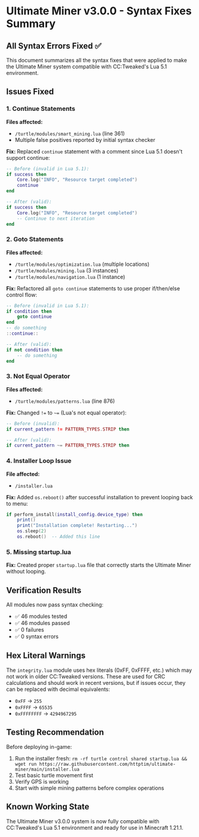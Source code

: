# Ultimate Miner v3.0.0 - Syntax Fixes Summary

## All Syntax Errors Fixed ✅

This document summarizes all the syntax fixes that were applied to make the Ultimate Miner system compatible with CC:Tweaked's Lua 5.1 environment.

## Issues Fixed

### 1. Continue Statements
**Files affected:**
- `/turtle/modules/smart_mining.lua` (line 361)
- Multiple false positives reported by initial syntax checker

**Fix:** Replaced `continue` statement with a comment since Lua 5.1 doesn't support continue:
```lua
-- Before (invalid in Lua 5.1):
if success then
    Core.log("INFO", "Resource target completed")
    continue
end

-- After (valid):
if success then
    Core.log("INFO", "Resource target completed")
    -- Continue to next iteration
end
```

### 2. Goto Statements
**Files affected:**
- `/turtle/modules/optimization.lua` (multiple locations)
- `/turtle/modules/mining.lua` (3 instances)
- `/turtle/modules/navigation.lua` (1 instance)

**Fix:** Refactored all `goto continue` statements to use proper if/then/else control flow:
```lua
-- Before (invalid in Lua 5.1):
if condition then
    goto continue
end
-- do something
::continue::

-- After (valid):
if not condition then
    -- do something
end
```

### 3. Not Equal Operator
**Files affected:**
- `/turtle/modules/patterns.lua` (line 876)

**Fix:** Changed `!=` to `~=` (Lua's not equal operator):
```lua
-- Before (invalid):
if current_pattern != PATTERN_TYPES.STRIP then

-- After (valid):
if current_pattern ~= PATTERN_TYPES.STRIP then
```

### 4. Installer Loop Issue
**File affected:**
- `/installer.lua`

**Fix:** Added `os.reboot()` after successful installation to prevent looping back to menu:
```lua
if perform_install(install_config.device_type) then
    print()
    print("Installation complete! Restarting...")
    os.sleep(2)
    os.reboot()  -- Added this line
```

### 5. Missing startup.lua
**Fix:** Created proper `startup.lua` file that correctly starts the Ultimate Miner without looping.

## Verification Results

All modules now pass syntax checking:
- ✅ 46 modules tested
- ✅ 46 modules passed
- ✅ 0 failures
- ✅ 0 syntax errors

## Hex Literal Warnings

The `integrity.lua` module uses hex literals (0xFF, 0xFFFF, etc.) which may not work in older CC:Tweaked versions. These are used for CRC calculations and should work in recent versions, but if issues occur, they can be replaced with decimal equivalents:
- `0xFF` → `255`
- `0xFFFF` → `65535`
- `0xFFFFFFFF` → `4294967295`

## Testing Recommendation

Before deploying in-game:
1. Run the installer fresh: `rm -rf turtle control shared startup.lua && wget run https://raw.githubusercontent.com/httptim/ultimate-miner/main/installer.lua`
2. Test basic turtle movement first
3. Verify GPS is working
4. Start with simple mining patterns before complex operations

## Known Working State

The Ultimate Miner v3.0.0 system is now fully compatible with CC:Tweaked's Lua 5.1 environment and ready for use in Minecraft 1.21.1.